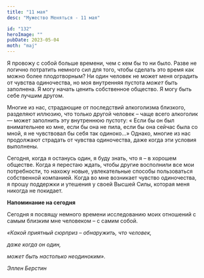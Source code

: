 ```yaml
---
title: "11 мая"
desc: "Мужество Меняться - 11 мая"

id: "132"
heroImage: ""
pubDate: 2023-05-04
moth: "maj"
---
```


Я провожу с собой больше времени, чем с кем бы то ни было. Разве не логично
потратить немного сил для того, чтобы сделать это время как можно более
плодотворным? Ни один человек не может меня оградить от чувства одиночества,
но моя внутренняя пустота _может_ быть заполнена. Я могу начать ценить
собственное общество. Я могу быть себе лучшим другом.

Многие из нас, страдающие от последствий алкоголизма близкого, разделяют
иллюзию, что только другой человек – чаще всего алкоголик — может заполнить
эту внутреннюю пустоту: « Если бы он был внимательнее ко мне, если бы она не
пила, если бы она сейчас была со мной, я не чувствовал бы себя так одиноко…»
Однако, многие из нас продолжают страдать от чувства одиночества, даже когда
эти условия выполнены.

Сегодня, когда я останусь один, я буду знать, что я – в хорошем обществе.
Когда я перестаю ждать, чтобы другие восполнили все мои потребности, то нахожу
новые, увлекательные способы пользоваться собственной компанией. Когда во мне
возникает чувство одиночества, я прошу поддержки и утешения у своей Высшей
Силы, которая меня никогда не покидает.

**Напоминание на сегодня**

Сегодня я посвящу немного времени исследованию моих отношений с самым близким
мне человеком – с самим собой.

_«Какой приятный сюрприз – обнаружить, что человек,_

_даже когда он один,_

_может быть настолько неодиноким»._

_Эллен Берстин_
